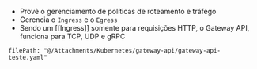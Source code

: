 - Provê o gerenciamento de políticas de roteamento e tráfego
- Gerencia o `Ingress` e o `Egress`
- Sendo um [[Ingress]] somente para requisições HTTP, o Gateway API, funciona para TCP, UDP e gRPC

```reference
filePath: "@/Attachments/Kubernetes/gateway-api/gateway-api-teste.yaml"
```